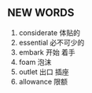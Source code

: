 ## NEW WORDS

1. considerate 体贴的
2. essential 必不可少的
3. embark 开始 着手
4. foam 泡沫
5. outlet 出口 插座
6. allowance 限额
